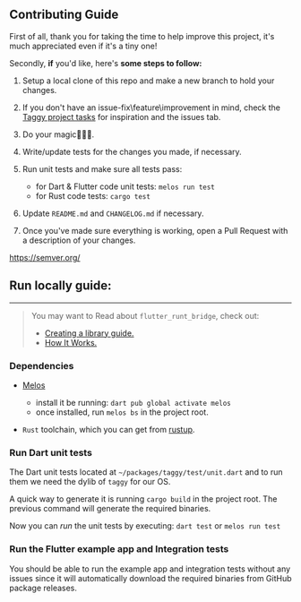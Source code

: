 ## Contributing Guide

First of all, thank you for taking the time to help improve this project, it's much appreciated even if it's a tiny one!

Secondly, **if** you'd like, here's **some steps to follow:**

1. Setup a local clone of this repo and make a new branch to hold your changes.
2. If you don't have an issue-fix\feature\improvement in mind, check the 
 [Taggy project tasks](https://github.com/users/DMouayad/projects/4/views/1) for inspiration and the issues tab.
3. Do your magic🧙🏻‍♂️.
4. Write/update tests for the changes you made, if necessary.
5. Run unit tests and make sure all tests pass:
   
   - for Dart & Flutter code unit tests: `melos run test`
   - for Rust code tests: `cargo test`

6. Update `README.md` and `CHANGELOG.md` if necessary.
7. Once you've made sure everything is working, open a Pull Request with a description of your changes.

https://semver.org/

## Run locally guide:

--- 

> You may want to Read about `flutter_runt_bridge`, check out:
>- [Creating a library guide.](https://cjycode.com/flutter_rust_bridge/library.html)
>- [How It Works.](https://cjycode.com/flutter_rust_bridge/contributing/design.html)

### Dependencies

- [Melos](https://melos.invertase.dev)
  - install it be running: `dart pub global activate melos`
  - once installed, run `melos bs` in the project root.

- `Rust` toolchain, which you can get from [rustup](https://rustup.rs).

### Run Dart unit tests

The Dart unit tests located at `~/packages/taggy/test/unit.dart` and to run them we need the dylib of `taggy` for our OS.

A quick way to generate it is running `cargo build` in the project root. The previous command will generate the required 
    binaries.

Now you can *run* the unit tests by executing: `dart test` or `melos run test`

### Run the Flutter example app and Integration tests 

You should be able to run the example app and integration tests without any issues since it will automatically
download the required binaries from GitHub package releases.